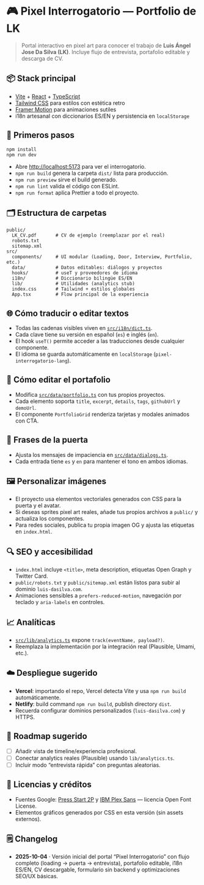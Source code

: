 # 🎮 Pixel Interrogatorio — Portfolio de LK

> Portal interactivo en pixel art para conocer el trabajo de **Luis Ángel Jose Da Silva (LK)**. Incluye flujo de entrevista, portafolio editable y descarga de CV.

## 📦 Stack principal
- [Vite](https://vitejs.dev/) + [React](https://react.dev/) + [TypeScript](https://www.typescriptlang.org/)
- [Tailwind CSS](https://tailwindcss.com/) para estilos con estética retro
- [Framer Motion](https://www.framer.com/motion/) para animaciones sutiles
- i18n artesanal con diccionarios ES/EN y persistencia en `localStorage`

## 🚀 Primeros pasos
```bash
npm install
npm run dev
```
- Abre [http://localhost:5173](http://localhost:5173) para ver el interrogatorio.
- `npm run build` genera la carpeta `dist/` lista para producción.
- `npm run preview` sirve el build generado.
- `npm run lint` valida el código con ESLint.
- `npm run format` aplica Prettier a todo el proyecto.

## 🗂️ Estructura de carpetas
```
public/
  LK_CV.pdf       # CV de ejemplo (reemplazar por el real)
  robots.txt
  sitemap.xml
src/
  components/     # UI modular (Loading, Door, Interview, Portfolio, etc.)
  data/           # Datos editables: diálogos y proyectos
  hooks/          # useT y proveedores de idioma
  i18n/           # Diccionario bilingüe ES/EN
  lib/            # Utilidades (analytics stub)
  index.css       # Tailwind + estilos globales
  App.tsx         # Flow principal de la experiencia
```

## 🌐 Cómo traducir o editar textos
- Todas las cadenas visibles viven en [`src/i18n/dict.ts`](src/i18n/dict.ts).
- Cada clave tiene su versión en español (`es`) e inglés (`en`).
- El hook `useT()` permite acceder a las traducciones desde cualquier componente.
- El idioma se guarda automáticamente en `localStorage` (`pixel-interrogatorio-lang`).

## 💼 Cómo editar el portafolio
- Modifica [`src/data/portfolio.ts`](src/data/portfolio.ts) con tus propios proyectos.
- Cada elemento soporta `title`, `excerpt`, `details`, `tags`, `githubUrl` y `demoUrl`.
- El componente `PortfolioGrid` renderiza tarjetas y modales animados con CTA.

## 💬 Frases de la puerta
- Ajusta los mensajes de impaciencia en [`src/data/dialogs.ts`](src/data/dialogs.ts).
- Cada entrada tiene `es` y `en` para mantener el tono en ambos idiomas.

## 🖼️ Personalizar imágenes
- El proyecto usa elementos vectoriales generados con CSS para la puerta y el avatar.
- Si deseas sprites pixel art reales, añade tus propios archivos a `public/` y actualiza los componentes.
- Para redes sociales, publica tu propia imagen OG y ajusta las etiquetas en `index.html`.

## 🔍 SEO y accesibilidad
- `index.html` incluye `<title>`, meta description, etiquetas Open Graph y Twitter Card.
- `public/robots.txt` y `public/sitemap.xml` están listos para subir al dominio `luis-dasilva.com`.
- Animaciones sensibles a `prefers-reduced-motion`, navegación por teclado y `aria-labels` en controles.

## 📈 Analíticas
- [`src/lib/analytics.ts`](src/lib/analytics.ts) expone `track(eventName, payload?)`.
- Reemplaza la implementación por la integración real (Plausible, Umami, etc.).

## ☁️ Despliegue sugerido
- **Vercel**: importando el repo, Vercel detecta Vite y usa `npm run build` automáticamente.
- **Netlify**: build command `npm run build`, publish directory `dist`.
- Recuerda configurar dominios personalizados (`luis-dasilva.com`) y HTTPS.

## 🧭 Roadmap sugerido
- [ ] Añadir vista de timeline/experiencia profesional.
- [ ] Conectar analytics reales (Plausible) usando `lib/analytics.ts`.
- [ ] Incluir modo “entrevista rápida” con preguntas aleatorias.

## 📜 Licencias y créditos
- Fuentes Google: [Press Start 2P](https://fonts.google.com/specimen/Press+Start+2P) y [IBM Plex Sans](https://fonts.google.com/specimen/IBM+Plex+Sans) — licencia Open Font License.
- Elementos gráficos generados por CSS en esta versión (sin assets externos).

## 🗒️ Changelog
- **2025-10-04** · Versión inicial del portal “Pixel Interrogatorio” con flujo completo (loading → puerta → entrevista), portafolio editable, i18n ES/EN, CV descargable, formulario sin backend y optimizaciones SEO/UX básicas.

